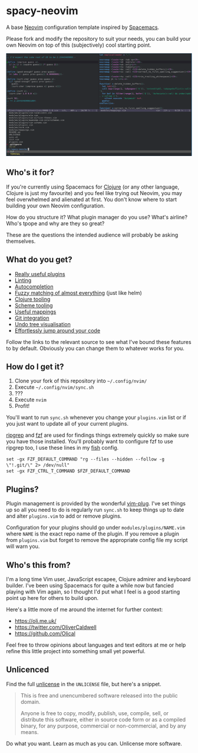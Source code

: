 # spacy-neovim

A base [Neovim][] configuration template inspired by [Spacemacs][].

Please fork and modify the repository to suit your needs, you can build your own Neovim on top of this (subjectively) cool starting point.

![](screenshots/splits-and-fzf.png)

## Who's it for?

If you're currently using Spacemacs for [Clojure][] (or any other language, Clojure is just my favourite) and you feel like trying out Neovim, you may feel overwhelmed and alienated at first. You don't know where to start building your own Neovim configuration.

How do you structure it? What plugin manager do you use? What's airline? Who's tpope and why are they so great?

These are the questions the intended audience will probably be asking themselves.

## What do you get?

 * [Really useful plugins](https://github.com/Olical/spacy-neovim/blob/master/plugins.vim)
 * [Linting](https://github.com/Olical/spacy-neovim/blob/master/modules/plugins/ale.vim)
 * [Autocompletion](https://github.com/Olical/spacy-neovim/blob/master/modules/plugins/deoplete.nvim.vim)
 * [Fuzzy matching of almost everything](https://github.com/Olical/spacy-neovim/blob/master/modules/plugins/fzf.vim) (just like helm)
 * [Clojure tooling](https://github.com/Olical/spacy-neovim/blob/master/modules/plugins/vim-fireplace.vim)
 * [Scheme tooling](https://github.com/Olical/spacy-neovim/blob/master/modules/plugins/vim-scheme.vim)
 * [Useful mappings](https://github.com/Olical/spacy-neovim/blob/master/modules/mappings.vim)
 * [Git integration](https://github.com/Olical/spacy-neovim/blob/master/modules/plugins/vim-fugitive.vim)
 * [Undo tree visualisation](https://github.com/Olical/spacy-neovim/blob/master/modules/plugins/vim-mundo.vim)
 * [Effortlessly jump around your code](https://github.com/Olical/spacy-neovim/blob/master/modules/plugins/vim-easymotion.vim)

Follow the links to the relevant source to see what I've bound these features to by default. Obviously you can change them to whatever works for you.

## How do I get it?

 1. Clone your fork of this repository into `~/.config/nvim/`
 2. Execute `~/.config/nvim/sync.sh`
 3. ???
 4. Execute `nvim`
 5. Profit!

You'll want to run `sync.sh` whenever you change your `plugins.vim` list or if you just want to update all of your current plugins.

[ripgrep][] and [fzf][] are used for findings things extremely quickly so make sure you have those installed. You'll probably want to configure fzf to use ripgrep too, I use these lines in my [fish][] config.

```fish
set -gx FZF_DEFAULT_COMMAND "rg --files --hidden --follow -g \"!.git/\" 2> /dev/null"
set -gx FZF_CTRL_T_COMMAND $FZF_DEFAULT_COMMAND
```

## Plugins?

Plugin management is provided by the wonderful [vim-plug][]. I've set things up so all you need to do is regularly run `sync.sh` to keep things up to date and alter `plugins.vim` to add or remove plugins.

Configuration for your plugins should go under `modules/plugins/NAME.vim` where `NAME` is the exact repo name of the plugin. If you remove a plugin from `plugins.vim` but forget to remove the appropriate config file my script will warn you.

## Who's this from?

I'm a long time Vim user, JavaScript escapee, Clojure admirer and keyboard builder. I've been using Spacemacs for quite a while now but fancied playing with Vim again, so I thought I'd put what I feel is a good starting point up here for others to build upon.

Here's a little more of me around the internet for further context:

 * https://oli.me.uk/
 * https://twitter.com/OliverCaldwell
 * https://github.com/Olical

Feel free to throw opinions about languages and text editors at me or help refine this little project into something small yet powerful.

## Unlicenced

Find the full [unlicense][] in the `UNLICENSE` file, but here's a snippet.

>This is free and unencumbered software released into the public domain.
>
>Anyone is free to copy, modify, publish, use, compile, sell, or distribute this software, either in source code form or as a compiled binary, for any purpose, commercial or non-commercial, and by any means.

Do what you want. Learn as much as you can. Unlicense more software.

[unlicense]: http://unlicense.org/
[neovim]: https://neovim.io/
[spacemacs]: http://spacemacs.org/
[clojure]: https://clojure.org/
[vim-plug]: https://github.com/junegunn/vim-plug
[fzf]: https://github.com/junegunn/fzf
[ripgrep]: https://github.com/BurntSushi/ripgrep
[fish]: https://fishshell.com
